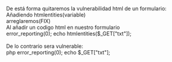 De está forma quitaremos la vulnerabilidad html de un formulario:
<br>
Añadiendo htmlentities(variable)
<br>
arreglaremos(FIX)
<br>
Al añadir un codigo html en nuestro formulario
<br>
error_reporting(0); echo htmlentities($_GET["txt"]);
<br>
<br>
De lo contrario sera vulnerable:
<br>
php error_reporting(0); echo $_GET["txt"];
